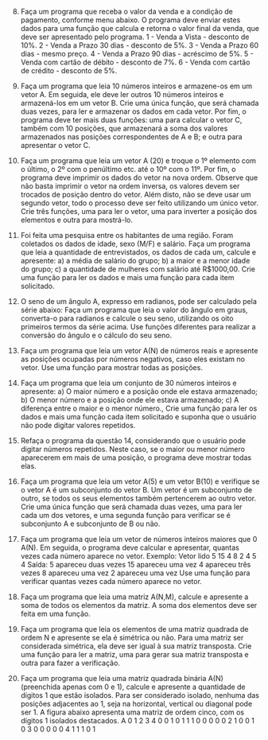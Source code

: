 8) Faça um programa que receba o valor da venda e a condição de pagamento, conforme
menu abaixo. O programa deve enviar estes dados para uma função que calcula e retorna
o valor final da venda, que deve ser apresentado pelo programa.
1 - Venda a Vista - desconto de 10%.
2 - Venda a Prazo 30 dias - desconto de 5%.
3 - Venda a Prazo 60 dias - mesmo preço.
4 - Venda a Prazo 90 dias - acréscimo de 5%.
5 - Venda com cartão de débito - desconto de 7%.
6 - Venda com cartão de crédito - desconto de 5%.

9) Faça um programa que leia 10 números inteiros e armazene-os em um vetor A. Em
seguida, ele deve ler outros 10 números inteiros e armazená-los em um vetor B. Crie uma
única função, que será chamada duas vezes, para ler e armazenar os dados em cada
vetor. Por fim, o programa deve ter mais duas funções: uma para calcular o vetor C,
também com 10 posições, que armazenará a soma dos valores armazenados nas
posições correspondentes de A e B; e outra para apresentar o vetor C.

10) Faça um programa que leia um vetor A (20) e troque o 1º elemento com o último, o 2º
com o penúltimo etc. até o 10º com o 11º. Por fim, o programa deve imprimir os dados do
vetor na nova ordem. Observe que não basta imprimir o vetor na ordem inversa, os
valores devem ser trocados de posição dentro do vetor. Além disto, não se deve usar um
segundo vetor, todo o processo deve ser feito utilizando um único vetor. Crie três funções,
uma para ler o vetor, uma para inverter a posição dos elementos e outra para mostrá-lo.

11) Foi feita uma pesquisa entre os habitantes de uma região. Foram coletados os dados
de idade, sexo (M/F) e salário. Faça um programa que leia a quantidade de entrevistados,
os dados de cada um, calcule e apresente:
a) a média de salário do grupo;
b) a maior e a menor idade do grupo;
c) a quantidade de mulheres com salário até R$1000,00.
Crie uma função para ler os dados e mais uma função para cada item solicitado.

12) O seno de um ângulo A, expresso em radianos, pode ser calculado pela série abaixo:
Faça um programa que leia o valor do ângulo em graus, converta-o para radianos e
calcule o seu seno, utilizando os oito primeiros termos da série acima. Use funções
diferentes para realizar a conversão do ângulo e o cálculo do seu seno.

13) Faça um programa que leia um vetor A(N) de números reais e apresente as posições
ocupadas por números negativos, caso eles existam no vetor. Use uma função para
mostrar todas as posições.

14) Faça um programa que leia um conjunto de 30 números inteiros e apresente:
a) O maior número e a posição onde ele estava armazenado;
b) O menor número e a posição onde ele estava armazenado;
c) A diferença entre o maior e o menor número.,
Crie uma função para ler os dados e mais uma função cada item solicitado e suponha que
o usuário não pode digitar valores repetidos.

15) Refaça o programa da questão 14, considerando que o usuário pode digitar números
repetidos. Neste caso, se o maior ou menor número aparecerem em mais de uma
posição, o programa deve mostrar todas elas.

16) Faça um programa que leia um vetor A(5) e um vetor B(10) e verifique se o vetor A é
um subconjunto do vetor B. Um vetor é um subconjunto de outro, se todos os seus
elementos também pertencerem ao outro vetor. Crie uma única função que será chamada
duas vezes, uma para ler cada um dos vetores, e uma segunda função para verificar se é
subconjunto A e subconjunto de B ou não.

17) Faça um programa que leia um vetor de números inteiros maiores que 0 A(N). Em
seguida, o programa deve calcular e apresentar, quantas vezes cada número aparece no
vetor.
Exemplo: Vetor lido
5 15 4 8 2 4 5 4
Saída:
5 apareceu duas vezes
15 apareceu uma vez
4 apareceu três vezes
8 apareceu uma vez
2 apareceu uma vez
Use uma função para verificar quantas vezes cada número aparece no vetor.

18) Faça um programa que leia uma matriz A(N,M), calcule e apresente a soma de todos
os elementos da matriz. A soma dos elementos deve ser feita em uma função.

19) Faça um programa que leia os elementos de uma matriz quadrada de ordem N e
apresente se ela é simétrica ou não. Para uma matriz ser considerada simétrica, ela deve
ser igual à sua matriz transposta. Crie uma função para ler a matriz, uma para gerar sua
matriz transposta e outra para fazer a verificação.

20) Faça um programa que leia uma matriz quadrada binária A(N) (preenchida apenas
com 0 e 1), calcule e apresente a quantidade de dígitos 1 que estão isolados. Para ser
considerado isolado, nenhuma das posições adjacentes ao 1, seja na horizontal, vertical
ou diagonal pode ser 1. A figura abaixo apresenta uma matriz de ordem cinco, com os
dígitos 1 isolados destacados.
A 0 1 2 3 4
0 0 1 0 1 1
1 0 0 0 0 0
2 1 0 0 1 0
3 0 0 0 0 0
4 1 1 1 0 1
